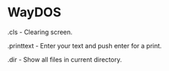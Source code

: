 # WayDOS
 


.cls - Clearing screen.

.printtext - Enter your text and push enter for a print.

.dir - Show all files in current directory.
